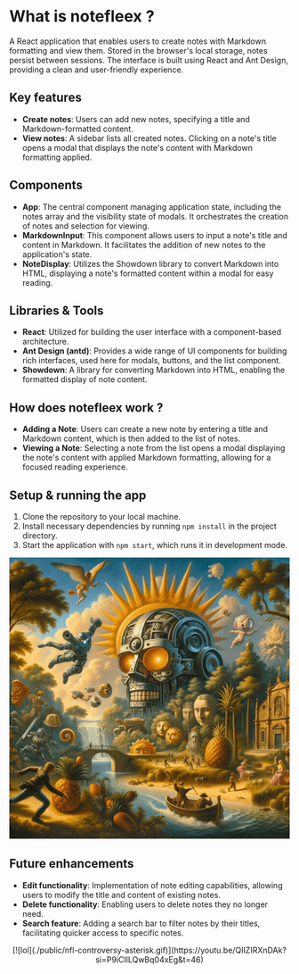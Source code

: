 # What is **notefleex** ?

A React application that enables users to create notes with Markdown formatting and view them. Stored in the browser's local storage, notes persist between sessions. The interface is built using React and Ant Design, providing a clean and user-friendly experience.

## Key features

- **Create notes**: Users can add new notes, specifying a title and Markdown-formatted content.
- **View notes**: A sidebar lists all created notes. Clicking on a note's title opens a modal that displays the note's content with Markdown formatting applied.

## Components

- **App**: The central component managing application state, including the notes array and the visibility state of modals. It orchestrates the creation of notes and selection for viewing.
- **MarkdownInput**: This component allows users to input a note's title and content in Markdown. It facilitates the addition of new notes to the application's state.
- **NoteDisplay**: Utilizes the Showdown library to convert Markdown into HTML, displaying a note's formatted content within a modal for easy reading.

## Libraries & Tools

- **React**: Utilized for building the user interface with a component-based architecture.
- **Ant Design (antd)**: Provides a wide range of UI components for building rich interfaces, used here for modals, buttons, and the list component.
- **Showdown**: A library for converting Markdown into HTML, enabling the formatted display of note content.

## How does **notefleex** work ?

- **Adding a Note**: Users can create a new note by entering a title and Markdown content, which is then added to the list of notes.
- **Viewing a Note**: Selecting a note from the list opens a modal displaying the note's content with applied Markdown formatting, allowing for a focused reading experience.

## Setup & running the app

1. Clone the repository to your local machine.
2. Install necessary dependencies by running `npm install` in the project directory.
3. Start the application with `npm start`, which runs it in development mode.

[![Link to production](./public/bored_code_jv.gif)](notefleex.netlify.app)

## Future enhancements

- **Edit functionality**: Implementation of note editing capabilities, allowing users to modify the title and content of existing notes.
- **Delete functionality**: Enabling users to delete notes they no longer need.
- **Search feature**: Adding a search bar to filter notes by their titles, facilitating quicker access to specific notes.

<div style="text-align: center;">
  [![lol](./public/nfl-controversy-asterisk.gif)](https://youtu.be/QIIZIRXnDAk?si=P9iCIlLQwBq04xEg&t=46)
</div>
